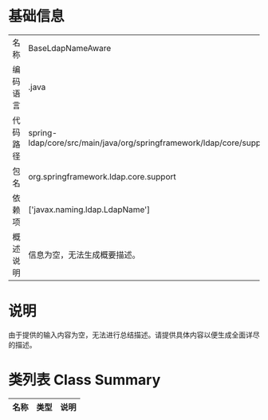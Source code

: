 # 基础信息

|      |      |
|------|------|
| 名称 | BaseLdapNameAware |
| 编码语言 | .java |
| 代码路径 | spring-ldap/core/src/main/java/org/springframework/ldap/core/support/BaseLdapNameAware.java |
| 包名 | org.springframework.ldap.core.support |
| 依赖项 | ['javax.naming.ldap.LdapName'] |
| 概述说明 | 信息为空，无法生成概要描述。 |

# 说明

由于提供的输入内容为空，无法进行总结描述。请提供具体内容以便生成全面详尽的描述。

# 类列表 Class Summary

| 名称   | 类型  | 说明 |
|-------|------|-------------|




